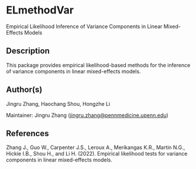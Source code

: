 # ELmethodVar
Empirical Likelihood Inference of Variance Components in Linear Mixed-Effects Models

## Description
This package provides empirical likelihood-based methods for the inference of  variance components in linear mixed-effects models.

## Author(s)
Jingru Zhang, Haochang Shou, Hongzhe Li

Maintainer: Jingru Zhang (jingru.zhang@pennmedicine.upenn.edu)

## References
Zhang J., Guo W., Carpenter J.S., Leroux A., Merikangas K.R., Martin N.G., Hickie I.B., Shou H., and Li H. (2022). Empirical likelihood tests for variance components in linear mixed-effects models. 
